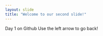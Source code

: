```yaml
---
layout: slide
title: "Welcome to our second slide!"
---
```

Day 1 on Github
Use the left arrow to go back!
